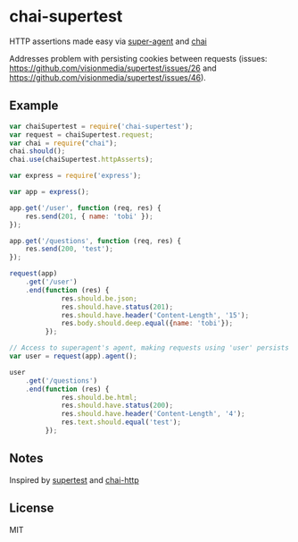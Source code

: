 # chai-supertest

  HTTP assertions made easy via [super-agent](http://github.com/visionmedia/superagent) and
  [chai](https://github.com/chaijs/chai)

  Addresses problem with persisting cookies between requests (issues: https://github.com/visionmedia/supertest/issues/26 and https://github.com/visionmedia/supertest/issues/46).



## Example



```js
var chaiSupertest = require('chai-supertest');
var request = chaiSupertest.request;
var chai = require("chai");
chai.should();
chai.use(chaiSupertest.httpAsserts);

var express = require('express');

var app = express();

app.get('/user', function (req, res) {
    res.send(201, { name: 'tobi' });
});

app.get('/questions', function (req, res) {
    res.send(200, 'test');
});

request(app)
    .get('/user')
    .end(function (res) {
             res.should.be.json;
             res.should.have.status(201);
             res.should.have.header('Content-Length', '15');
             res.body.should.deep.equal({name: 'tobi'});
         });

// Access to superagent's agent, making requests using 'user' persists cookies ascross them
var user = request(app).agent();

user
    .get('/questions')
    .end(function (res) {
             res.should.be.html;
             res.should.have.status(200);
             res.should.have.header('Content-Length', '4');
             res.text.should.equal('test');
         });
```

## Notes

  Inspired by [supertest](https://github.com/visionmedia/supertest) and
  [chai-http](https://github.com/chaijs/chai-http)

## License

  MIT
